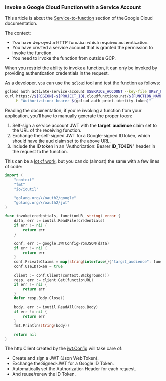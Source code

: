 ### Invoke a Google Cloud Function with a Service Account

This article is about the [Service-to-function](https://cloud.google.com/functions/docs/securing/authenticating#service-to-function) section of the Google Cloud documentation.

The context:

- You have deployed a HTTP function which requires authentication.
- You have created a service account that is granted the permission to invoke the function.
- You need to invoke the function from outside GCP.

When you restrict the ability to invoke a function, it can only be invoked by providing authentication credentials in the request.

As a developer, you can use the `gcloud` tool and test the function as follows:

```sh
gcloud auth activate-service-account $SERVICE_ACCOUNT --key-file $KEY_FILE
curl https://${REGION}-${PROJECT_ID}.cloudfunctions.net/${FUNCTION_NAME} \
	-H "Authorization: bearer $(gcloud auth print-identity-token)"
```

Reading the documentation, if you're invoking a function from your application, you'll have to manually generate the proper token:

1. Self-sign a service account JWT with the **target_audience** claim set to the URL of the receiving function.
1. Exchange the self-signed JWT for a Google-signed ID token, which should have the aud claim set to the above URL.
1. Include the ID token in an "Authorization: Bearer **ID_TOKEN**" header in the request to the function.

This can be a [lot of work](https://github.com/salrashid123/google_id_token/blob/master/golang/GoogleIDToken.go), but you can do (almost) the same with a few lines of code:

```go
import (
	"context"
	"fmt"
	"io/ioutil"

	"golang.org/x/oauth2/google"
	"golang.org/x/oauth2/jwt"
)

func invoke(credentials, functionURL string) error {
	data, err := ioutil.ReadFile(credentials)
	if err != nil {
		return err
	}

	conf, err := google.JWTConfigFromJSON(data)
	if err != nil {
		return err
	}
	conf.PrivateClaims = map[string]interface{}{"target_audience": functionURL}
	conf.UseIDToken = true

	client := conf.Client(context.Background())
	resp, err := client.Get(functionURL)
	if err != nil {
		return err
	}
	defer resp.Body.Close()

	body, err := ioutil.ReadAll(resp.Body)
	if err != nil {
		return err
	}
	fmt.Println(string(body))

	return nil
}
```

The http.Client created by the [jwt.Config](https://pkg.go.dev/golang.org/x/oauth2/jwt) will take care of:

- Create and sign a JWT (Json Web Token).
- Exchange the Signed-JWT for a Google ID Token.
- Automatically set the Authorization Header for each request.
- And reuse/renew the ID Token.


